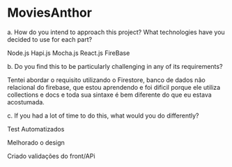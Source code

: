 # MoviesAnthor

a. How do you intend to approach this project? What technologies have you
decided to use for each part?

Node.js
Hapi.js
Mocha.js
React.js
FireBase

b. Do you find this to be particularly challenging in any of its requirements?

Tentei abordar o requisito utilizando o Firestore, banco de dados não relacional do firebase, que estou aprendendo e foi dificil porque ele utiliza collections e docs e toda sua sintaxe é bem diferente do que eu estava acostumada. 


c. If you had a lot of time to do this, what would you do differently?

Test Automatizados 

Melhorado o design

Criado validações do front/APi

